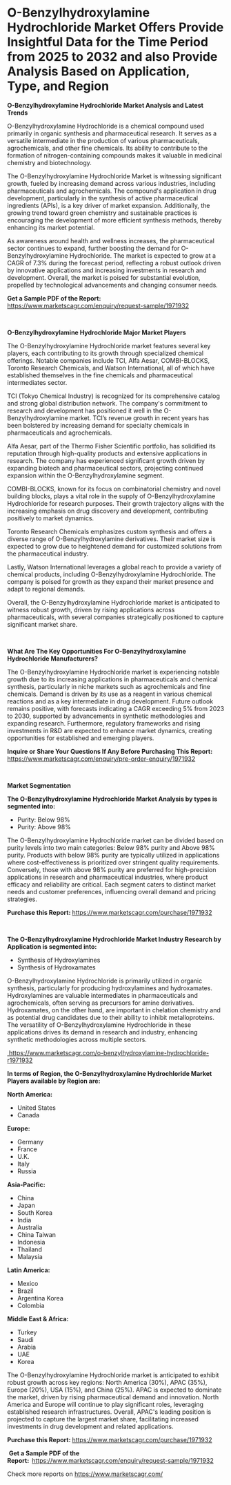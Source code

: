 <p><h1>O-Benzylhydroxylamine Hydrochloride Market Offers Provide Insightful Data for the Time Period from 2025 to 2032 and also Provide Analysis Based on Application, Type, and Region</h1></p><p><strong>O-Benzylhydroxylamine Hydrochloride Market Analysis and Latest Trends</strong></p>
<p><p>O-Benzylhydroxylamine Hydrochloride is a chemical compound used primarily in organic synthesis and pharmaceutical research. It serves as a versatile intermediate in the production of various pharmaceuticals, agrochemicals, and other fine chemicals. Its ability to contribute to the formation of nitrogen-containing compounds makes it valuable in medicinal chemistry and biotechnology.</p><p>The O-Benzylhydroxylamine Hydrochloride Market is witnessing significant growth, fueled by increasing demand across various industries, including pharmaceuticals and agrochemicals. The compound's application in drug development, particularly in the synthesis of active pharmaceutical ingredients (APIs), is a key driver of market expansion. Additionally, the growing trend toward green chemistry and sustainable practices is encouraging the development of more efficient synthesis methods, thereby enhancing its market potential.</p><p>As awareness around health and wellness increases, the pharmaceutical sector continues to expand, further boosting the demand for O-Benzylhydroxylamine Hydrochloride. The market is expected to grow at a CAGR of 7.3% during the forecast period, reflecting a robust outlook driven by innovative applications and increasing investments in research and development. Overall, the market is poised for substantial evolution, propelled by technological advancements and changing consumer needs.</p></p>
<p><strong>Get a Sample PDF of the Report:&nbsp;</strong> <a href="https://www.marketscagr.com/enquiry/request-sample/1971932?utm_campaign=2526&utm_medium=2&utm_source=Github&utm_content=ia&utm_term=03042025&utm_id=o-benzylhydroxylamine-hydrochloride">https://www.marketscagr.com/enquiry/request-sample/1971932</a></p>
<p>&nbsp;</p>
<p><strong>O-Benzylhydroxylamine Hydrochloride Major Market Players</strong></p>
<p><p>The O-Benzylhydroxylamine Hydrochloride market features several key players, each contributing to its growth through specialized chemical offerings. Notable companies include TCI, Alfa Aesar, COMBI-BLOCKS, Toronto Research Chemicals, and Watson International, all of which have established themselves in the fine chemicals and pharmaceutical intermediates sector.</p><p>TCI (Tokyo Chemical Industry) is recognized for its comprehensive catalog and strong global distribution network. The company's commitment to research and development has positioned it well in the O-Benzylhydroxylamine market. TCI’s revenue growth in recent years has been bolstered by increasing demand for specialty chemicals in pharmaceuticals and agrochemicals.</p><p>Alfa Aesar, part of the Thermo Fisher Scientific portfolio, has solidified its reputation through high-quality products and extensive applications in research. The company has experienced significant growth driven by expanding biotech and pharmaceutical sectors, projecting continued expansion within the O-Benzylhydroxylamine segment.</p><p>COMBI-BLOCKS, known for its focus on combinatorial chemistry and novel building blocks, plays a vital role in the supply of O-Benzylhydroxylamine Hydrochloride for research purposes. Their growth trajectory aligns with the increasing emphasis on drug discovery and development, contributing positively to market dynamics.</p><p>Toronto Research Chemicals emphasizes custom synthesis and offers a diverse range of O-Benzylhydroxylamine derivatives. Their market size is expected to grow due to heightened demand for customized solutions from the pharmaceutical industry.</p><p>Lastly, Watson International leverages a global reach to provide a variety of chemical products, including O-Benzylhydroxylamine Hydrochloride. The company is poised for growth as they expand their market presence and adapt to regional demands.</p><p>Overall, the O-Benzylhydroxylamine Hydrochloride market is anticipated to witness robust growth, driven by rising applications across pharmaceuticals, with several companies strategically positioned to capture significant market share.</p></p>
<p>&nbsp;</p>
<p><strong>What Are The Key Opportunities For O-Benzylhydroxylamine Hydrochloride Manufacturers?</strong></p>
<p><p>The O-Benzylhydroxylamine Hydrochloride market is experiencing notable growth due to its increasing applications in pharmaceuticals and chemical synthesis, particularly in niche markets such as agrochemicals and fine chemicals. Demand is driven by its use as a reagent in various chemical reactions and as a key intermediate in drug development. Future outlook remains positive, with forecasts indicating a CAGR exceeding 5% from 2023 to 2030, supported by advancements in synthetic methodologies and expanding research. Furthermore, regulatory frameworks and rising investments in R&D are expected to enhance market dynamics, creating opportunities for established and emerging players.</p></p>
<p><strong>Inquire or Share Your Questions If Any Before Purchasing This Report:</strong> <a href="https://www.marketscagr.com/enquiry/pre-order-enquiry/1971932?utm_campaign=2526&utm_medium=2&utm_source=Github&utm_content=ia&utm_term=03042025&utm_id=o-benzylhydroxylamine-hydrochloride">https://www.marketscagr.com/enquiry/pre-order-enquiry/1971932</a></p>
<p>&nbsp;</p>
<p><strong>Market Segmentation</strong></p>
<p><strong>The O-Benzylhydroxylamine Hydrochloride Market Analysis by types is segmented into:</strong></p>
<p><ul><li>Purity: Below 98%</li><li>Purity: Above 98%</li></ul></p>
<p><p>The O-Benzylhydroxylamine Hydrochloride market can be divided based on purity levels into two main categories: Below 98% purity and Above 98% purity. Products with below 98% purity are typically utilized in applications where cost-effectiveness is prioritized over stringent quality requirements. Conversely, those with above 98% purity are preferred for high-precision applications in research and pharmaceutical industries, where product efficacy and reliability are critical. Each segment caters to distinct market needs and customer preferences, influencing overall demand and pricing strategies.</p></p>
<p><strong>Purchase this Report:&nbsp;</strong><a href="https://www.marketscagr.com/purchase/1971932?utm_campaign=2526&utm_medium=2&utm_source=Github&utm_content=ia&utm_term=03042025&utm_id=o-benzylhydroxylamine-hydrochloride">https://www.marketscagr.com/purchase/1971932</a></p>
<p>&nbsp;</p>
<p><strong>The O-Benzylhydroxylamine Hydrochloride Market Industry Research by Application is segmented into:</strong></p>
<p><ul><li>Synthesis of Hydroxylamines</li><li>Synthesis of Hydroxamates</li></ul></p>
<p><p>O-Benzylhydroxylamine Hydrochloride is primarily utilized in organic synthesis, particularly for producing hydroxylamines and hydroxamates. Hydroxylamines are valuable intermediates in pharmaceuticals and agrochemicals, often serving as precursors for amine derivatives. Hydroxamates, on the other hand, are important in chelation chemistry and as potential drug candidates due to their ability to inhibit metalloproteins. The versatility of O-Benzylhydroxylamine Hydrochloride in these applications drives its demand in research and industry, enhancing synthetic methodologies across multiple sectors.</p></p>
<p><a href="https://www.marketscagr.com/o-benzylhydroxylamine-hydrochloride-r1971932?utm_campaign=2526&utm_medium=2&utm_source=Github&utm_content=ia&utm_term=03042025&utm_id=o-benzylhydroxylamine-hydrochloride">&nbsp;https://www.marketscagr.com/o-benzylhydroxylamine-hydrochloride-r1971932</a></p>
<p><strong>In terms of Region, the O-Benzylhydroxylamine Hydrochloride Market Players available by Region are:</strong></p>
<p>
    <p> <strong> North America: </strong>
        <ul>
            <li>United States</li>
            <li>Canada</li>
        </ul>
        </p> 
    <p> <strong> Europe: </strong>
        <ul>
            <li>Germany</li>
            <li>France</li>
            <li>U.K.</li>
            <li>Italy</li>
            <li>Russia</li>
        </ul>
        </p> 
    <p> <strong> Asia-Pacific: </strong>
        <ul>
            <li>China</li>
            <li>Japan</li>
            <li>South Korea</li>
            <li>India</li>
            <li>Australia</li>
            <li>China Taiwan</li>
            <li>Indonesia</li>
            <li>Thailand</li>
            <li>Malaysia</li>
        </ul>
        </p> 
    <p> <strong> Latin America: </strong>
        <ul>
            <li>Mexico</li>
            <li>Brazil</li>
            <li>Argentina Korea</li>
            <li>Colombia</li>
        </ul>
        </p> 
    <p> <strong> Middle East & Africa: </strong>
        <ul>
            <li>Turkey</li>
            <li>Saudi</li>
            <li>Arabia</li>
            <li>UAE</li>
            <li>Korea</li>
        </ul>
    </p>
    </p>
<p><p>The O-Benzylhydroxylamine Hydrochloride market is anticipated to exhibit robust growth across key regions: North America (30%), APAC (35%), Europe (20%), USA (15%), and China (25%). APAC is expected to dominate the market, driven by rising pharmaceutical demand and innovation. North America and Europe will continue to play significant roles, leveraging established research infrastructures. Overall, APAC's leading position is projected to capture the largest market share, facilitating increased investments in drug development and related applications.</p></p>
<p><strong>Purchase this Report: </strong><a href="https://www.marketscagr.com/purchase/1971932?utm_campaign=2526&utm_medium=2&utm_source=Github&utm_content=ia&utm_term=03042025&utm_id=o-benzylhydroxylamine-hydrochloride">https://www.marketscagr.com/purchase/1971932</a></p>
<p>&nbsp;<strong>Get a Sample PDF of the Report:&nbsp;&nbsp;</strong><a href="https://www.marketscagr.com/enquiry/request-sample/1971932?utm_campaign=2526&utm_medium=2&utm_source=Github&utm_content=ia&utm_term=03042025&utm_id=o-benzylhydroxylamine-hydrochloride">https://www.marketscagr.com/enquiry/request-sample/1971932</a></p>
<p><strong></strong></p>
<p>Check more reports on <a href="https://www.marketscagr.com/?utm_campaign=2526&utm_medium=2&utm_source=Github&utm_content=ia&utm_term=03042025&utm_id=o-benzylhydroxylamine-hydrochloride">https://www.marketscagr.com/</a></p>